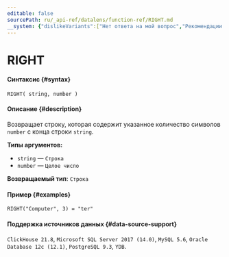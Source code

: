 ```yaml
---
editable: false
sourcePath: ru/_api-ref/datalens/function-ref/RIGHT.md
__system: {"dislikeVariants":["Нет ответа на мой вопрос","Рекомендации не помогли","Содержание не соответствует заголовку","Другое"]}
---
```


# RIGHT



#### Синтаксис {#syntax}


```
RIGHT( string, number )
```

#### Описание {#description}
Возвращает строку, которая содержит указанное количество символов `number` с конца строки `string`.

**Типы аргументов:**
- `string` — `Строка`
- `number` — `Целое число`


**Возвращаемый тип**: `Строка`

#### Пример {#examples}

```
RIGHT("Computer", 3) = "ter"
```


#### Поддержка источников данных {#data-source-support}

`ClickHouse 21.8`, `Microsoft SQL Server 2017 (14.0)`, `MySQL 5.6`, `Oracle Database 12c (12.1)`, `PostgreSQL 9.3`, `YDB`.
